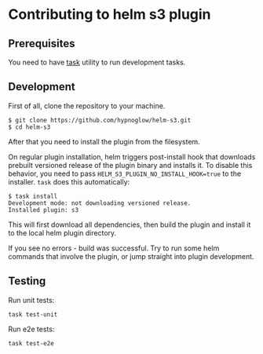 # Contributing to helm s3 plugin

## Prerequisites

You need to have [task](https://taskfile.dev/) utility to run development tasks.

## Development

First of all, clone the repository to your machine.

```shell
$ git clone https://github.com/hypnoglow/helm-s3.git
$ cd helm-s3
```

After that you need to install the plugin from the filesystem.

On regular plugin installation, helm triggers post-install hook
that downloads prebuilt versioned release of the plugin binary and installs it.
To disable this behavior, you need to pass `HELM_S3_PLUGIN_NO_INSTALL_HOOK=true`
to the installer. `task` does this automatically:

```shell
$ task install
Development mode: not downloading versioned release.
Installed plugin: s3
```

This will first download all dependencies, then build the plugin and install it
to the local helm plugin directory.

If you see no errors - build was successful. Try to run some helm commands
that involve the plugin, or jump straight into plugin development.

## Testing

Run unit tests:

```shell
task test-unit
```

Run e2e tests:

```shell
task test-e2e
```
